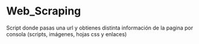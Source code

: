 # Web_Scraping
Script donde pasas una url y obtienes distinta información de la pagina por consola (scripts, imágenes, hojas css y enlaces)

